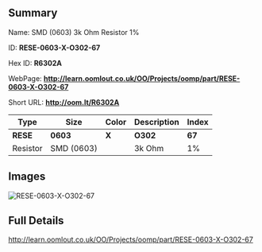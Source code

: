 

## Summary
 
Name:  SMD (0603) 3k Ohm Resistor 1% 

ID: __RESE-0603-X-O302-67__

Hex ID: __R6302A__

WebPage: __http://learn.oomlout.co.uk/OO/Projects/oomp/part/RESE-0603-X-O302-67__

Short URL: __http://oom.lt/R6302A__


| Type   | Size   | Color   | Description   | Index   |    
| ----- | ------   | ------   | -----   | ----   |    
| __RESE__   					| __0603__   					| __X__    						| __O302__    					| __67__ |    
| Resistor		| SMD (0603)	| 		| 3k Ohm	| 1%	|

## Images
![RESE-0603-X-O302-67](http://oomlout.com/oomp-gen/parts/RESE-0603-X-O302-67/RESE-0603-X-O302-67_420.jpg)

## Full Details

 http://learn.oomlout.co.uk/OO/Projects/oomp/part/RESE-0603-X-O302-67

